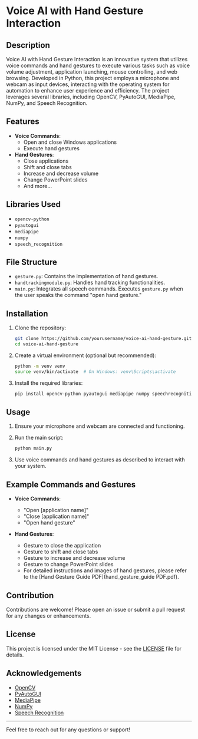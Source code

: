 # Voice AI with Hand Gesture Interaction

## Description

Voice AI with Hand Gesture Interaction is an innovative system that utilizes voice commands and hand gestures to execute various tasks such as voice volume adjustment, application launching, mouse controlling, and web browsing. Developed in Python, this project employs a microphone and webcam as input devices, interacting with the operating system for automation to enhance user experience and efficiency. The project leverages several libraries, including OpenCV, PyAutoGUI, MediaPipe, NumPy, and Speech Recognition.

## Features

- **Voice Commands**:
  - Open and close Windows applications
  - Execute hand gestures
- **Hand Gestures**:
  - Close applications
  - Shift and close tabs
  - Increase and decrease volume
  - Change PowerPoint slides
  - And more...

## Libraries Used

- `opencv-python`
- `pyautogui`
- `mediapipe`
- `numpy`
- `speech_recognition`

## File Structure

- `gesture.py`: Contains the implementation of hand gestures.
- `handtrackingmodule.py`: Handles hand tracking functionalities.
- `main.py`: Integrates all speech commands. Executes `gesture.py` when the user speaks the command "open hand gesture."

## Installation

1. Clone the repository:

    ```bash
    git clone https://github.com/yourusername/voice-ai-hand-gesture.git
    cd voice-ai-hand-gesture
    ```

2. Create a virtual environment (optional but recommended):

    ```bash
    python -m venv venv
    source venv/bin/activate  # On Windows: venv\Scripts\activate
    ```

3. Install the required libraries:

    ```bash
    pip install opencv-python pyautogui mediapipe numpy speechrecognition
    ```

## Usage

1. Ensure your microphone and webcam are connected and functioning.
2. Run the main script:

    ```bash
    python main.py
    ```

3. Use voice commands and hand gestures as described to interact with your system.

## Example Commands and Gestures

- **Voice Commands**:
  - "Open [application name]"
  - "Close [application name]"
  - "Open hand gesture"

- **Hand Gestures**:
  - Gesture to close the application
  - Gesture to shift and close tabs
  - Gesture to increase and decrease volume
  - Gesture to change PowerPoint slides
  - For detailed instructions and images of hand gestures, please refer to the [Hand Gesture Guide PDF](hand_gesture_guide PDF.pdf).

## Contribution

Contributions are welcome! Please open an issue or submit a pull request for any changes or enhancements.

## License

This project is licensed under the MIT License - see the [LICENSE](LICENSE) file for details.

## Acknowledgements

- [OpenCV](https://opencv.org/)
- [PyAutoGUI](https://pyautogui.readthedocs.io/en/latest/)
- [MediaPipe](https://google.github.io/mediapipe/)
- [NumPy](https://numpy.org/)
- [Speech Recognition](https://pypi.org/project/SpeechRecognition/)

---

Feel free to reach out for any questions or support!
